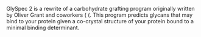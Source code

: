 GlySpec 2 is a rewrite of a carbohydrate grafting program originally written by Oliver Grant and coworkers ( (. This program predicts glycans that may bind to your protein given a co-crystal structure of your protein bound to a minimal binding determinant. 
